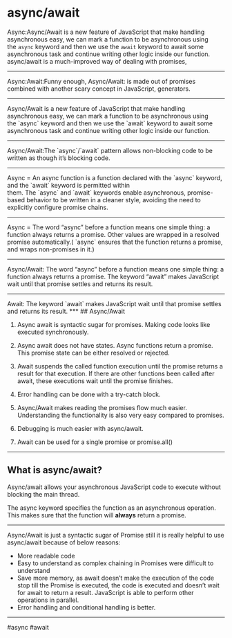# async/await
Async:Async/Await is a new feature of JavaScript that make handling asynchronous easy, we can mark a function to be asynchronous using the `async` keyword and then we use the `await` keyword to await some asynchronous task and continue writing other logic inside our function. async/await is a much-improved way of dealing with promises,
<hr>
Async:Await:Funny enough, Async/Await: is made out of promises combined with another scary concept in JavaScript, generators.
<hr>
Async/Await is a new feature of JavaScript that make handling asynchronous easy, we can mark a function to be asynchronous using the `async` keyword and then we use the `await` keyword to await some asynchronous task and continue writing other logic inside our function.
<hr>
Async/Await:The `async`/`await` pattern allows non-blocking code to be written as though it’s blocking code.
<hr>
  Async = An async function is a function declared with the `async` keyword, and the `await` keyword is permitted within them. The `async` and `await` keywords enable asynchronous, promise-based behavior to be written in a cleaner style, avoiding the need to explicitly configure promise chains.
<hr>
  Async = The word “async” before a function means one simple thing: a function always returns a promise. Other values are wrapped in a resolved promise automatically.( `async` ensures that the function returns a promise, and wraps non-promises in it.) 
<hr>
  Async/Await: The word “async” before a function means one simple thing: a function always returns a promise. The keyword “await” makes JavaScript wait until that promise settles and returns its result.
<hr>
  Await: The keyword `await` makes JavaScript wait until that promise settles and returns its result.
  ***
  ## Async/Await

1. Async await is syntactic sugar for promises. Making code looks like executed synchronously.

2. Async await does not have states. Async functions return a promise. This promise state can be either resolved or rejected.

3. Await suspends the called function execution until the promise returns a result for that execution. If there are other functions been called after await, these executions wait until the promise finishes.

4. Error handling can be done with a try-catch block.

5. Async/Await makes reading the promises flow much easier. Understanding the functionality is also very easy compared to promises.

6. Debugging is much easier with async/await.

7. Await can be used for a single promise or promise.all()
***
## What is async/await?

Async/await allows your asynchronous JavaScript code to execute without blocking the main thread.

The async keyword specifies the function as an asynchronous operation. This makes sure that the function will **always** return a promise.
***
Async/Await is just a syntactic sugar of Promise still it is really helpful to use async/await because of below reasons:

-   More readable code
-   Easy to understand as complex chaining in Promises were difficult to understand
-   Save more memory, as await doesn’t make the execution of the code stop till the Promise is executed, the code is executed and doesn’t wait for await to return a result. JavaScript is able to perform other operations in parallel.
-   Error handling and conditional handling is better.

***

#async #await
